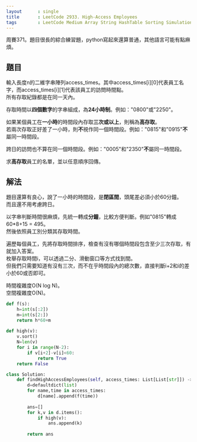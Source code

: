 ```yaml
---
layout      : single
title       : LeetCode 2933. High-Access Employees
tags        : LeetCode Medium Array String HashTable Sorting Simulation
---
```

周賽371。題目很長的綜合練習題，python寫起來還算普通，其他語言可能有點麻煩。  

## 題目

輸入長度n的二維字串陣列access_times。其中access_times[i][0]代表員工名字，而access_times[i][1]代表該員工的訪問時間點。  
所有存取紀錄都是在同一天內。  

存取時間以**四個數字**的字串組成，為**24小時制**。例如："0800"或"2250"。  

如果某個員工在**一小時**的時間段內存取**三次或以上**，則稱為**高存取**。  
若兩次存取正好差了一小時，則**不**視作同一個時間段。例如："0815"和"0915"**不**屬同一時間段。  

跨日的訪問也不算在同一個時間段。例如："0005"和"2350"**不**屬同一時間段。  

求**高存取**員工的名單，並以任意順序回傳。  

## 解法

題目還算有良心，說了一小時的時間段，是**閉區間**，頭尾差必須小於60分鐘。  
而且還不用考慮跨日。  

以字串判斷時間很麻煩，先統一轉成**分鐘**，比較方便判斷。例如"0815"轉成60\*8+15 = 495。  
然後依照員工別分類其存取時間。  

遍歷每個員工，先將存取時間排序，檢查有沒有哪個時間段包含至少三次存取，有就加入答案。  
枚舉存取時間i，可以透過二分、滑動窗口等方式找到間。  
但我們只需要知道有沒有三次，而不在乎時間段內的總次數，直接判斷i+2和i的差小於60或否即可。  

時間複雜度O(N log N)。  
空間複雜度O(N)。  

```python
def f(s):
    h=int(s[:2])
    m=int(s[2:])
    return h*60+m
    
def high(v):
    v.sort()
    N=len(v)
    for i in range(N-2):
        if v[i+2]-v[i]<60:
            return True
    return False

class Solution:
    def findHighAccessEmployees(self, access_times: List[List[str]]) -> List[str]:
        d=defaultdict(list)
        for name,time in access_times:
            d[name].append(f(time))
            
        ans=[]
        for k,v in d.items():
            if high(v):
                ans.append(k)
                
        return ans
```
